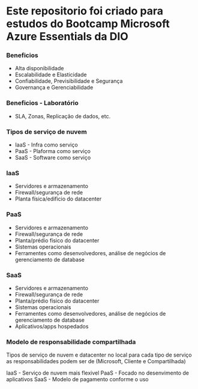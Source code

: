# Este repositorio foi criado para estudos do Bootcamp Microsoft Azure Essentials da DIO 

### Beneficios
- Alta disponibilidade
- Escalabilidade e Elasticidade
- Confiabilidade, Previsibilidade e Segurança
- Governança e Gerenciabilidade

### Beneficios - Laboratório
- SLA, Zonas, Replicação de dados, etc.


### Tipos de serviço de nuvem
- IaaS - Infra como serviço
- PaaS - Plaforma como serviço
- SaaS - Software como serviço

### IaaS
- Servidores e armazenamento
- Firewall/segurança de rede
- Planta física/edificio do datacenter

### PaaS
- Servidores e armazenamento
- Firewall/segurança de rede
- Planta/prédio físico do datacenter
- Sistemas operacionais
- Ferramentes como desenvolvedores, análise de negócios de gerenciamento de database

### SaaS
- Servidores e armazenamento
- Firewall/segurança de rede
- Planta/prédio físico do datacenter
- Sistemas operacionais
- Ferramentes como desenvolvedores, análise de negócios de gerenciamento de database
- Aplicativos/apps hospedados


### Modelo de responsabilidade compartilhada

Tipos de serviço de nuvem e datacenter no local
para cada tipo de serviço as responsabilidades podem ser de (Microsoft, Cliente e Compartilhada)

IaaS - Serviço de nuvem mais flexivel
PaaS - Focado no desenvimento de aplicativos
SaaS - Modelo de pagamento conforme o uso
